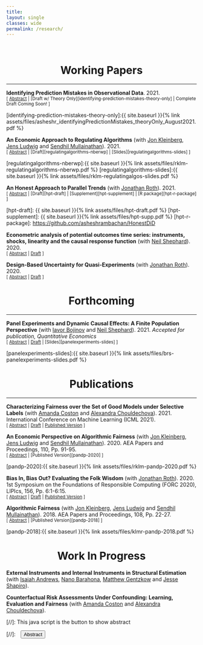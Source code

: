 ```yaml
---
title: 
layout: single
classes: wide
permalink: /research/
---
```

<br/> 


# <center> Working Papers </center>
- - -

**Identifying Prediction Mistakes in Observational Data**. 2021.<br/>
<small>[ <a href="#/" onclick="visib('identifying-prediction-mistakes')">Abstract</a> | [Draft w/ Theory Only][identifying-prediction-mistakes-theory-only] | Complete Draft Coming Soon! ]</small>

<div id="identifying-prediction-mistakes" style="display: none; text-align: justify; line-height: 1.2" ><small>
Decision makers, such as judges, doctors, and managers, make consequential choices based on predictions of unknown outcomes. Do these decision makers make systematic prediction mistakes based on the available information? In empirical settings, the preferences and information sets of decision makers are unknown to researchers, which makes uncovering systematic prediction mistakes a difficult identification problem. I develop an econometric framework to tackle this challenge and provide conditions under which systematic prediction mistakes can be identified. I show that exclusion restrictions on which observable characteristics of decisions may directly affect the decision maker's preferences and quasi-experimental variation together are sufficient to identify systematic prediction mistakes. Based on these identification results, I develop a tractable test for whether a decision maker makes systematic prediction mistakes, and methods to characterize the types of systematic prediction mistakes being made. These results are applicable to empirical settings such as pretrial release, medical testing, and many others. Future drafts will apply the theory to empirically analyze pretrial release decisions in the criminal justice system.
</small><br><br/></div>

[identifying-prediction-mistakes-theory-only]:{{ site.baseurl }}{% link assets/files/asheshr_identifyingPredictionMistakes_theoryOnly_August2021.pdf %}

**An Economic Approach to Regulating Algorithms** (with [Jon Kleinberg][jkleinberg], [Jens Ludwig][jludwig] and [Sendhil Mullainathan][smullainathan]). 2021.<br/>
<small>[ <a href="#/" onclick="visib('regulatingalgorithms')">Abstract</a> | [Draft][regulatingalgorithms-nberwp] | [Slides][regulatingalgorithms-slides] ]</small>

<div id="regulatingalgorithms" style="display: none; text-align: justify; line-height: 1.2" ><small>
There is growing concern about "algorithmic bias" - that predictive algorithms used in decision-making might bake in or exacerbate discrimination in society. We argue that such concerns are naturally addressed using the tools of welfare economics. This approach overturns prevailing wisdom about the remedies for algorithmic bias. First, when a social planner builds the algorithm herself, her equity preference has no effect on the training procedure. So long as the data, however biased, contain signal, they will be used and the learning algorithm will be the same. Equity preferences alone provide no reason to alter how information is extracted from data - only how that information enters decision-making. Second, when private (possibly discriminatory) actors are the ones building algorithms, optimal regulation involves algorithmic disclosure but otherwise no restriction on training procedures. Under such disclosure, the use of algorithms strictly reduces the extent of discrimination relative to a world in which humans make all the decisions. 
</small><br><br/></div>

[jkleinberg]: https://www.cs.cornell.edu/home/kleinber/
[jludwig]: https://voices.uchicago.edu/jensludwig/
[smullainathan]: https://sendhil.org/
[regulatingalgorithms-nberwp]:{{ site.baseurl }}{% link assets/files/rklm-regulatingalgorithms-nberwp.pdf %}
[regulatingalgorithms-slides]:{{ site.baseurl }}{% link assets/files/rklm-regulatingalgos-slides.pdf %}

**An Honest Approach to Parallel Trends** (with [Jonathan Roth][jroth]). 2021.<br/>
<small>[ <a href="#/" onclick="visib('hpt')">Abstract</a> | [Draft][hpt-draft] | [Supplement][hpt-supplement] | [R package][hpt-r-package] ]</small>

<div id="hpt" style="display: none; text-align: justify; line-height: 1.2" ><small>
This paper proposes tools for robust inference for difference-in-differences and event-study designs. Instead of requiring that the parallel trends assumption holds exactly, we impose that pre-treatment violations of parallel trends (``pre-trends'') are informative about the possible post-treatment violations of parallel trends. Such restrictions allow us to formalize the intuition behind the common practice of testing for pre-existing trends while avoiding issues related to pre-testing. The causal effect of interest is partially identified under such restrictions. We introduce two approaches that guarantee uniformly valid (``honest'') inference under the imposed restrictions, and we derive novel results showing that they have good power properties in our context. We recommend that researchers conduct sensitivity analyses to show what conclusions can be drawn under various restrictions on the possible differences in trends.
</small><br><br/></div>

[hpt-draft]: {{ site.baseurl }}{% link assets/files/hpt-draft.pdf %}
[hpt-supplement]: {{ site.baseurl }}{% link assets/files/hpt-supp.pdf %}
[hpt-r-package]: https://github.com/asheshrambachan/HonestDiD

**Econometric analysis of potential outcomes time series: instruments, shocks, linearity and the causal response function** (with [Neil Shephard][nshephard]). 2020.<br/>
<small>[ <a href="#/" onclick="visib('timeseriescausality')">Abstract</a> | [Draft][timeseriescausality-arxiv] ]</small>

<div id="timeseriescausality" style="display: none; text-align: justify; line-height: 1.2" ><small>
Bojinov and Shephard (2019) defined potential outcome time series to nonparametrically measure dynamic causal effects in time series experiments. Four innovations are developed in this paper: "instrumental paths," treatments which are "shocks," "linear potential outcomes" and the "causal response function." Potential outcome time series are then used to provide a nonparametric causal interpretation of impulse response functions, generalized impulse response functions, local projections and LP-IV.
</small><br><br/></div>

[timeseriescausality-arxiv]: https://arxiv.org/pdf/1903.01637.pdf

**Design-Based Uncertainty for Quasi-Experiments** (with [Jonathan Roth][jroth]). 2020.<br/>
<small>[ <a href="#/" onclick="visib('design-based-quasi-experiment')">Abstract</a> | [Draft][design-based-arxiv] ] </small>

<div id="design-based-quasi-experiment" style="display: none; text-align: justify; line-height: 1.2" ><small>
Social scientists are often interested in estimating causal effects in settings where all units in the population are observed (e.g. all 50 US states). Design-based approaches, which view the realization of treatment assignments as the source of randomness, may be more appealing than standard sampling-based approaches in such contexts. This paper develops a design-based theory of uncertainty suitable for quasi-experimental settings, in which the researcher estimates the treatment effect as if treatment were randomly assigned, but in reality treatment probabilities may depend in unknown ways on the potential outcomes. We first study the properties of the simple difference-in-means (SDIM) estimator. The SDIM is unbiased for a finite-population design-based analog to the average treatment effect on the treated (ATT) if treatment probabilities are uncorrelated with the potential outcomes in a finite population sense. We further derive expressions for the variance of the SDIM estimator and a central limit theorem under sequences of finite populations with growing sample size. We then show how our results can be applied to analyze the distribution and estimand of difference-in-differences (DiD) and two-stage least squares (2SLS) from a design-based perspective when treatment is not completely randomly assigned.
</small><br><br/></div>

[jroth]: https://jonathandroth.github.io/
[design-based-arxiv]: https://arxiv.org/pdf/2008.00602v2.pdf

# <center> Forthcoming </center>
- - -

**Panel Experiments and Dynamic Causal Effects: A Finite Population Perspective** (with [Iavor Bojinov][ibojinov] and [Neil Shephard][nshephard]). 2021.
*Accepted for publication, Quantitative Economics*
<br/>
<small>[ <a href="#/" onclick="visib('panelexperiments')">Abstract</a> | [Draft][panelexperiments-arxiv] | [Slides][panelexperiments-slides] ]</small>

<div id="panelexperiments" style="display: none; text-align: justify; line-height: 1.2" ><small>
In panel experiments, we randomly assign units to different interventions, measuring their outcomes, and repeating the procedure in several periods. Using the potential outcomes framework, we define finite population dynamic causal effects that capture the relative effectiveness of alternative treatment paths. For a rich class of dynamic causal effects, we provide a nonparametric estimator that is unbiased over the randomization distribution and derive its finite population limiting distribution as either the sample size or the duration of the experiment increases. We develop two methods for inference: a conservative test for weak null hypotheses and an exact randomization test for sharp null hypotheses. We further analyze the finite population probability limit of linear fixed effects estimators. These commonly-used estimators do not recover a causally interpretable estimand if there are dynamic causal effects and serial correlation in the assignments, highlighting the value of our proposed estimator.
</small><br><br/></div>

[ibojinov]: https://www.hbs.edu/faculty/Pages/profile.aspx?facId=1199332
[nshephard]: https://scholar.harvard.edu/shephard/home
[panelexperiments-arxiv]: https://arxiv.org/pdf/2003.09915.pdf
[panelexperiments-slides]:{{ site.baseurl }}{% link assets/files/brs-panelexperiments-slides.pdf %}

# <center> Publications </center>
- - -

**Characterizing Fairness over the Set of Good Models under Selective Labels** (with [Amanda Coston][acoston] and [Alexandra Chouldechova][achoulde]). 2021.
International Conference on Machine Learning (ICML 2021).
<br/>
<small>[ <a href="#/" onclick="visib('fairnessovergoodmodels')">Abstract</a> | [Draft][fairnessovergoodmodels-arxiv] | [Published Version][fairnessovergoodmodels-pub] ]</small>

<div id="fairnessovergoodmodels" style="display: none; text-align: justify; line-height: 1.2" ><small>
Algorithmic risk assessments are used to inform decisions in a wide variety of high-stakes settings. Often multiple predictive models deliver similar overall performance but differ markedly in their predictions for individual cases, an empirical phenomenon known as the "Rashomon Effect." These models may have different properties over various groups, and therefore have different predictive fairness properties. We develop a framework for characterizing predictive fairness properties over the set of models that deliver similar overall performance, or "the set of good models." Our framework addresses the empirically relevant challenge of selectively labelled data in the setting where the selection decision and outcome are unconfounded given the observed data features. Our framework can be used to 1) replace an existing model with one that has better fairness properties; or 2) audit for predictive bias. We illustrate these uses cases on a real-world credit-scoring task and a recidivism prediction task.
</small><br><br/></div>

[fairnessovergoodmodels-arxiv]: https://arxiv.org/pdf/2101.00352.pdf
[fairnessovergoodmodels-pub]: http://proceedings.mlr.press/v139/coston21a.html
[acoston]: http://www.cs.cmu.edu/~acoston/
[achoulde]: http://www.andrew.cmu.edu/user/achoulde/

**An Economic Perspective on Algorithmic Fairness** (with [Jon Kleinberg][jkleinberg], [Jens Ludwig][jludwig] and [Sendhil Mullainathan][smullainathan]). 2020. AEA Papers and Proceedings, 110, Pp. 91-95.
<br/>
<small>[ <a href="#/" onclick="visib('econ-perspective-fairness')">Abstract</a> | [Published Version][pandp-2020] ] </small>

<div id="econ-perspective-fairness" style="display: none; text-align: justify; line-height: 1.2" ><small>
There are widespread concerns that the growing use of machine learning algorithms in important decisions may reproduce and reinforce existing discrimination against legally protected groups. Most of the attention to date on issues of "algorithmic bias" or "algorithmic fairness" has come from computer scientists and machine learning researchers. We argue that concerns about algorithmic fairness are at least as much about questions of how discrimination manifests itself in data, decision-making under uncertainty, and optimal regulation. To fully answer these questions, an economic framework is necessary—and as a result, economists have much to contribute.
</small><br><br/></div>

[pandp-2020]:{{ site.baseurl }}{% link assets/files/rklm-pandp-2020.pdf %}

**Bias In, Bias Out? Evaluating the Folk Wisdom** (with [Jonathan Roth][jroth]). 2020. 1st Symposium on the Foundations of Responsible Computing (FORC 2020), LIPIcs, 156, Pp. 6:1-6:15.
<br/>
<small>[ <a href="#/" onclick="visib('biasinbiasout')">Abstract</a> | [Draft][biasinbiasout-draft] | [Published Version][biasinbiasout-pub] ] </small>

<div id="biasinbiasout" style="display: none; text-align: justify; line-height: 1.2" ><small>
We evaluate the folk wisdom that algorithmic decision rules trained on data produced by biased human decision-makers necessarily reflect this bias. We consider a setting where training labels are only generated if a biased decision-maker takes a particular action, and so "biased" training data arise due to discriminatory selection into the training data. In our baseline model, the more biased the decision-maker is against a group, the more the algorithmic decision rule favors that group. We refer to this phenomenon as bias reversal. We then clarify the conditions that give rise to bias reversal. Whether a prediction algorithm reverses or inherits bias depends critically on how the decision-maker affects the training data as well as the label used in training. We illustrate our main theoretical results in a simulation study applied to the New York City Stop, Question and Frisk dataset.
</small><br><br/></div>

[biasinbiasout-draft]:https://arxiv.org/pdf/1909.08518.pdf
[biasinbiasout-pub]:https://drops.dagstuhl.de/opus/volltexte/2020/12022/

**Algorithmic Fairness** (with [Jon Kleinberg][jkleinberg], [Jens Ludwig][jludwig] and [Sendhil Mullainathan][smullainathan]). 2018. AEA Papers and Proceedings, 108, Pp. 22-27.
<br/>
<small>[ <a href="#/" onclick="visib('algofairness')">Abstract</a> | [Published Version][pandp-2018] ] </small>

<div id="algofairness" style="display: none; text-align: justify; line-height: 1.2" ><small>
Concerns that algorithms may discriminate against certain groups have led to numerous efforts to 'blind' the algorithm to race. We argue that this intuitive perspective is misleading and may do harm. Our primary result is exceedingly simple, yet often overlooked. A preference for fairness should not change the choice of estimator. Equity preferences can change how the estimated prediction function is used (e.g., different threshold for different groups) but the function itself should not change. We show in an empirical example for college admissions that the inclusion of variables such as race can increase both equity and efficiency.
</small><br><br/></div>

[pandp-2018]:{{ site.baseurl }}{% link assets/files/klmr-pandp-2018.pdf %}

# <center> Work In Progress </center>

**External Instruments and Internal Instruments in Structural Estimation** (with [Isaiah Andrews][iandrews], [Nano Barahona][nbarahona], [Matthew Gentzkow][mgentzkow] and [Jesse Shapiro][jshapiro]).

[iandrews]: https://scholar.harvard.edu/iandrews/home
[nbarahona]: https://hbaraho.github.io/
[mgentzkow]: https://gentzkow.people.stanford.edu/
[jshapiro]: https://www.brown.edu/Research/Shapiro/

**Counterfactual Risk Assessments Under Confounding: Learning, Evaluation and Fairness** (with [Amanda Coston][acoston] and [Alexandra Chouldechova][achoulde]).

[//]: This java script is the button to show abstract
<script>
 function visib(id) {
  var x = document.getElementById(id);
  if (x.style.display === "block") {
    x.style.display = "none";
  } else {
    x.style.display = "block";
  }
}
</script>

[//]:&emsp;<button onclick="visib('polariz')" class="btn btn--inverse btn--small">Abstract</button>